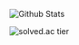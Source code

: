 
![Github Stats](https://github-readme-stats.vercel.app/api?username=Junseok0326&show_icons=true)

![solved.ac tier](http://mazassumnida.wtf/api/generate_badge?boj=brother0326)

<!--
UPDATE 2020.11.04
**Junseok0326/Junseok0326** is a ✨ _special_ ✨ repository because its `README.md` (this file) appears on your GitHub profile.

Here are some ideas to get you started:

- 🔭 I’m currently working on ...
- 🌱 I’m currently learning ...
- 👯 I’m looking to collaborate on ...
- 🤔 I’m looking for help with ...
- 💬 Ask me about ...
- 📫 How to reach me: ...
- 😄 Pronouns: ...
- ⚡ Fun fact: ...
-->
